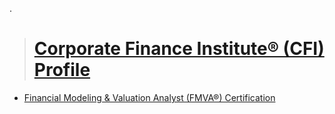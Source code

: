 .

> # [  Corporate Finance Institute® (CFI) Profile ](https://dashboard.corporatefinanceinstitute.com/financial-modeling-valuation-analyst-fmva/)


- [Financial Modeling & Valuation Analyst (FMVA®) Certification](https://corporatefinanceinstitute.com/certifications/financial-modeling-valuation-analyst-fmva-program/)
